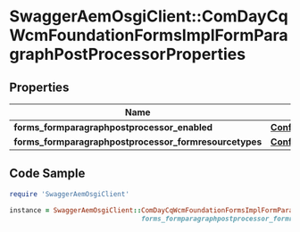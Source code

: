 # SwaggerAemOsgiClient::ComDayCqWcmFoundationFormsImplFormParagraphPostProcessorProperties

## Properties

Name | Type | Description | Notes
------------ | ------------- | ------------- | -------------
**forms_formparagraphpostprocessor_enabled** | [**ConfigNodePropertyBoolean**](ConfigNodePropertyBoolean.md) |  | [optional] 
**forms_formparagraphpostprocessor_formresourcetypes** | [**ConfigNodePropertyArray**](ConfigNodePropertyArray.md) |  | [optional] 

## Code Sample

```ruby
require 'SwaggerAemOsgiClient'

instance = SwaggerAemOsgiClient::ComDayCqWcmFoundationFormsImplFormParagraphPostProcessorProperties.new(forms_formparagraphpostprocessor_enabled: null,
                                 forms_formparagraphpostprocessor_formresourcetypes: null)
```


